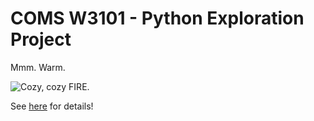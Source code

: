 COMS W3101 - Python Exploration Project
=========

Mmm. Warm.

![Cozy, cozy FIRE.](http://puu.sh/ktSZC/126903a3c2.png)

See [here](https://github.com/ThePhD/Fireplace/blob/master/Fireplace%20-%20Exploration%20Project.pdf) for details!
